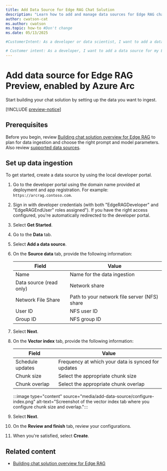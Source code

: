 ```yaml
---
title: Add Data Source for Edge RAG Chat Solution
description: "Learn how to add and manage data sources for Edge RAG chat solutions, including setup, and ingestion processes."
author: cwatson-cat
ms.author: cwatson
ms.topic: how-to #Don't change
ms.date: 05/13/2025

#CustomerIntent: As a developer or data scientist, I want to add a data source to Azure AI Search so that I can enable intelligent search capabilities across my hybrid and multiloud environments.

# Customer intent: As a developer, I want to add a data source for my Edge RAG chat solution, so that I can effectively set up and manage data ingestion for intelligent search across hybrid and multicloud environments.
---
```

# Add data source for Edge RAG Preview, enabled by Azure Arc

Start building your chat solution by setting up the data you want to ingest.

[!INCLUDE [preview-notice](includes/preview-notice.md)]

## Prerequisites

Before you begin, review [Building chat solution overview for Edge RAG](build-chat-solution-overview.md) to plan for data ingestion and choose the right prompt and model parameters. Also review [supported data sources](requirements.md#supported-data-sources).

## Set up data ingestion

To get started, create a data source by using the local developer portal.

1. Go to the developer portal using the domain name provided at deployment and app registration. For example: `https://arcrag.contoso.com`.
1. Sign in with developer credentials (with both "EdgeRAGDeveloper" and "EdgeRAGEndUser" roles assigned"). If you have the right access configured, you're automatically  redirected to the developer portal.
1. Select **Get Started**.
1. Go to the **Data** tab.
1. Select **Add a data source**.
1. On the **Source data** tab, provide the following information:

    | Field | Value |
    |---|---|
    | Name | Name for the data ingestion |
    | Data source (read only) | Network share |
    | Network File Share | Path to your network file server (NFS) share |
    | User ID | NFS user ID |
    | Group ID | NFS group ID |

1. Select **Next**.
1. On the **Vector index** tab, provide the following information:

    | Field | Value |
    |---|---|
    | Schedule updates | Frequency at which your data is synced for updates |
    | Chunk size | Select the appropriate chunk size |
    | Chunk overlap |Select the appropriate chunk overlap |

    :::image type="content" source="media/add-data-source/configure-index.png" alt-text="Screenshot of the vector index tab where you configure chunk size and overlap.":::

1. Select **Next**.
1. On the **Review and finish** tab, review your configurations.
1. When you're satisfied, select **Create**.

## Related content

- [Building chat solution overview for Edge RAG](build-chat-solution-overview.md)
